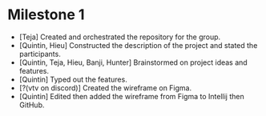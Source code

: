 # Milestone 1

- [Teja] Created and orchestrated the repository for the group.
- [Quintin, Hieu] Constructed the description of the project and stated the participants. 
- [Quintin, Teja, Hieu, Banji, Hunter] Brainstormed on project ideas and features. 
- [Quintin] Typed out the features. 
- [?(vtv on discord)] Created the wireframe on Figma.
- [Quintin] Edited then added the wireframe from Figma to Intellij then GitHub.

